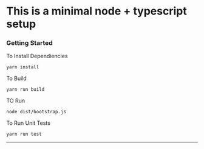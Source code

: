 
# This is a minimal node + typescript setup

### Getting Started

To Install Dependiencies

```yarn install```

To Build

``` yarn run build ```

TO Run

```node dist/bootstrap.js```

To Run Unit Tests

```yarn run test```

---


